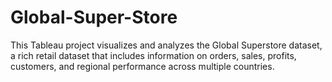 # Global-Super-Store
This Tableau project visualizes and analyzes the Global Superstore dataset, a rich retail dataset that includes information on orders, sales, profits, customers, and regional performance across multiple countries.
